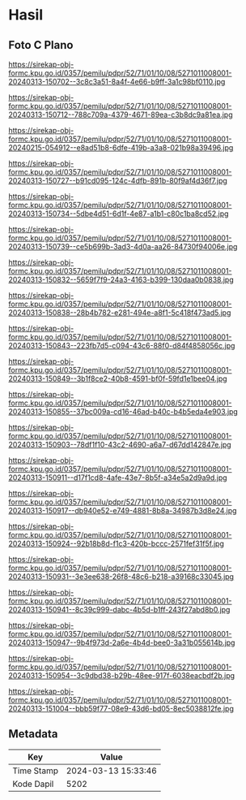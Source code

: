 # Hasil

## Foto C Plano

https://sirekap-obj-formc.kpu.go.id/0357/pemilu/pdpr/52/71/01/10/08/5271011008001-20240313-150702--3c8c3a51-8a4f-4e66-b9ff-3a1c98bf0110.jpg

https://sirekap-obj-formc.kpu.go.id/0357/pemilu/pdpr/52/71/01/10/08/5271011008001-20240313-150712--788c709a-4379-4671-89ea-c3b8dc9a81ea.jpg

https://sirekap-obj-formc.kpu.go.id/0357/pemilu/pdpr/52/71/01/10/08/5271011008001-20240215-054912--e8ad51b8-6dfe-419b-a3a8-021b98a39496.jpg

https://sirekap-obj-formc.kpu.go.id/0357/pemilu/pdpr/52/71/01/10/08/5271011008001-20240313-150727--b91cd095-124c-4dfb-891b-80f9af4d36f7.jpg

https://sirekap-obj-formc.kpu.go.id/0357/pemilu/pdpr/52/71/01/10/08/5271011008001-20240313-150734--5dbe4d51-6d1f-4e87-a1b1-c80c1ba8cd52.jpg

https://sirekap-obj-formc.kpu.go.id/0357/pemilu/pdpr/52/71/01/10/08/5271011008001-20240313-150739--ce5b699b-3ad3-4d0a-aa26-84730f94006e.jpg

https://sirekap-obj-formc.kpu.go.id/0357/pemilu/pdpr/52/71/01/10/08/5271011008001-20240313-150832--5659f7f9-24a3-4163-b399-130daa0b0838.jpg

https://sirekap-obj-formc.kpu.go.id/0357/pemilu/pdpr/52/71/01/10/08/5271011008001-20240313-150838--28b4b782-e281-494e-a8f1-5c418f473ad5.jpg

https://sirekap-obj-formc.kpu.go.id/0357/pemilu/pdpr/52/71/01/10/08/5271011008001-20240313-150843--223fb7d5-c094-43c6-88f0-d84f4858056c.jpg

https://sirekap-obj-formc.kpu.go.id/0357/pemilu/pdpr/52/71/01/10/08/5271011008001-20240313-150849--3b1f8ce2-40b8-4591-bf0f-59fd1e1bee04.jpg

https://sirekap-obj-formc.kpu.go.id/0357/pemilu/pdpr/52/71/01/10/08/5271011008001-20240313-150855--37bc009a-cd16-46ad-b40c-b4b5eda4e903.jpg

https://sirekap-obj-formc.kpu.go.id/0357/pemilu/pdpr/52/71/01/10/08/5271011008001-20240313-150903--78df1f10-43c2-4690-a6a7-d67dd142847e.jpg

https://sirekap-obj-formc.kpu.go.id/0357/pemilu/pdpr/52/71/01/10/08/5271011008001-20240313-150911--d17f1cd8-4afe-43e7-8b5f-a34e5a2d9a9d.jpg

https://sirekap-obj-formc.kpu.go.id/0357/pemilu/pdpr/52/71/01/10/08/5271011008001-20240313-150917--db940e52-e749-4881-8b8a-34987b3d8e24.jpg

https://sirekap-obj-formc.kpu.go.id/0357/pemilu/pdpr/52/71/01/10/08/5271011008001-20240313-150924--92b18b8d-f1c3-420b-bccc-2571fef31f5f.jpg

https://sirekap-obj-formc.kpu.go.id/0357/pemilu/pdpr/52/71/01/10/08/5271011008001-20240313-150931--3e3ee638-26f8-48c6-b218-a39168c33045.jpg

https://sirekap-obj-formc.kpu.go.id/0357/pemilu/pdpr/52/71/01/10/08/5271011008001-20240313-150941--8c39c999-dabc-4b5d-b1ff-243f27abd8b0.jpg

https://sirekap-obj-formc.kpu.go.id/0357/pemilu/pdpr/52/71/01/10/08/5271011008001-20240313-150947--9b4f973d-2a6e-4b4d-bee0-3a31b055614b.jpg

https://sirekap-obj-formc.kpu.go.id/0357/pemilu/pdpr/52/71/01/10/08/5271011008001-20240313-150954--3c9dbd38-b29b-48ee-917f-6038eacbdf2b.jpg

https://sirekap-obj-formc.kpu.go.id/0357/pemilu/pdpr/52/71/01/10/08/5271011008001-20240313-151004--bbb59f77-08e9-43d6-bd05-8ec5038812fe.jpg


## Metadata

| Key        | Value               |
| ---------- | ------------------- |
| Time Stamp | 2024-03-13 15:33:46 |
| Kode Dapil | 5202                |



